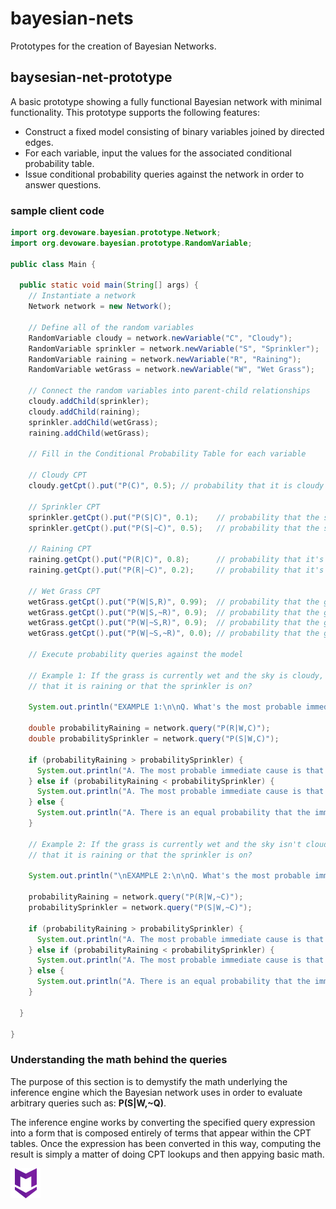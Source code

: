 # bayesian-nets
Prototypes for the creation of Bayesian Networks.

## baysesian-net-prototype
A basic prototype showing a fully functional Bayesian network with minimal functionality.  This prototype supports the following features:
* Construct a fixed model consisting of binary variables joined by directed edges.
* For each variable, input the values for the associated conditional probability table.
* Issue conditional probability queries against the network in order to answer questions.

### sample client code
```java
import org.devoware.bayesian.prototype.Network;
import org.devoware.bayesian.prototype.RandomVariable;

public class Main {

  public static void main(String[] args) {
    // Instantiate a network
    Network network = new Network();
    
    // Define all of the random variables
    RandomVariable cloudy = network.newVariable("C", "Cloudy");
    RandomVariable sprinkler = network.newVariable("S", "Sprinkler");
    RandomVariable raining = network.newVariable("R", "Raining");
    RandomVariable wetGrass = network.newVariable("W", "Wet Grass");
    
    // Connect the random variables into parent-child relationships
    cloudy.addChild(sprinkler);
    cloudy.addChild(raining);
    sprinkler.addChild(wetGrass);
    raining.addChild(wetGrass);
    
    // Fill in the Conditional Probability Table for each variable
    
    // Cloudy CPT
    cloudy.getCpt().put("P(C)", 0.5); // probability that it is cloudy
    
    // Sprinkler CPT
    sprinkler.getCpt().put("P(S|C)", 0.1);    // probability that the sprinkler is on when it's cloudy
    sprinkler.getCpt().put("P(S|~C)", 0.5);   // probability that the sprinkler is on when it's not cloudy
    
    // Raining CPT
    raining.getCpt().put("P(R|C)", 0.8);      // probability that it's raining when its cloudy
    raining.getCpt().put("P(R|~C)", 0.2);     // probability that it's raining when its not cloudy
    
    // Wet Grass CPT
    wetGrass.getCpt().put("P(W|S,R)", 0.99);  // probability that the grass is wet when the sprinkler is on and it's raining
    wetGrass.getCpt().put("P(W|S,~R)", 0.9);  // probability that the grass is wet when the sprinkler is on and it's not raining
    wetGrass.getCpt().put("P(W|~S,R)", 0.9);  // probability that the grass is wet when the sprinkler is off and it's raining
    wetGrass.getCpt().put("P(W|~S,~R)", 0.0); // probability that the grass is wet when the sprinkler is off and it's not raining 
    
    // Execute probability queries against the model
    
    // Example 1: If the grass is currently wet and the sky is cloudy, is it more likely 
    // that it is raining or that the sprinkler is on?
    
    System.out.println("EXAMPLE 1:\n\nQ. What's the most probable immediate cause for the grass being wet when the sky is cloudy?");
    
    double probabilityRaining = network.query("P(R|W,C)");
    double probabilitySprinkler = network.query("P(S|W,C)");
    
    if (probabilityRaining > probabilitySprinkler) {
      System.out.println("A. The most probable immediate cause is that it is raining.");
    } else if (probabilityRaining < probabilitySprinkler) {
      System.out.println("A. The most probable immediate cause is that the sprinkler is on.");
    } else {
      System.out.println("A. There is an equal probability that the immediate cause is that it's raining or that the sprinkler is on.");
    }
    
    // Example 2: If the grass is currently wet and the sky isn't cloudy, is it more likely 
    // that it is raining or that the sprinkler is on?
    
    System.out.println("\nEXAMPLE 2:\n\nQ. What's the most probable immediate cause for the grass being wet when the sky is clear?");
    
    probabilityRaining = network.query("P(R|W,~C)");
    probabilitySprinkler = network.query("P(S|W,~C)");
    
    if (probabilityRaining > probabilitySprinkler) {
      System.out.println("A. The most probable immediate cause is that it is raining.");
    } else if (probabilityRaining < probabilitySprinkler) {
      System.out.println("A. The most probable immediate cause is that the sprinkler is on.");
    } else {
      System.out.println("A. There is an equal probability that the immediate cause is that it's raining or that the sprinkler is on.");
    }
    
  }

}
```
### Understanding the math behind the queries

The purpose of this section is to demystify the math underlying the inference engine which the Bayesian network uses in order to evaluate arbitrary queries such as: **P(S|W,~Q)**.

The inference engine works by converting the specified query expression into a form that is composed entirely of terms that appear within the CPT tables. Once the expression has been converted in this way, computing the result is simply a matter of doing CPT lookups and then appying basic math.

![alt text](https://github.com/adam-p/markdown-here/raw/master/src/common/images/icon48.png "Logo Title Text 1")


